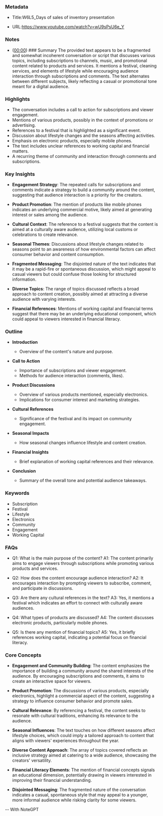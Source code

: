### Metadata

- Title:W6L5_Days of sales of inventory presentation

- URL:<https://www.youtube.com/watch?v=wU9sPsU6e_Y>

### Notes

- ([00:00](https://www.youtube.com/watch?v=wU9sPsU6e_Y&t=0s)) ### Summary
The provided text appears to be a fragmented and somewhat incoherent conversation or script that discusses various topics, including subscriptions to channels, music, and promotional content related to products and services. It mentions a festival, cleaning services, and elements of lifestyle while encouraging audience interaction through subscriptions and comments. The text alternates between different subjects, likely reflecting a casual or promotional tone meant for a digital audience.

### Highlights

- The conversation includes a call to action for subscriptions and viewer engagement.
- Mentions of various products, possibly in the context of promotions or advertising.
- References to a festival that is highlighted as a significant event.
- Discussion about lifestyle changes and the seasons affecting activities.
- Emphasis on electronic products, especially mobile phones.
- The text includes unclear references to working capital and financial matters.
- A recurring theme of community and interaction through comments and subscriptions.

### Key Insights

- **Engagement Strategy**: The repeated calls for subscriptions and comments indicate a strategy to build a community around the content, suggesting that audience interaction is a priority for the creators.
  
- **Product Promotion**: The mention of products like mobile phones indicates an underlying commercial motive, likely aimed at generating interest or sales among the audience.

- **Cultural Context**: The reference to a festival suggests that the content is aimed at a culturally aware audience, utilizing local customs or celebrations to create relevance.

- **Seasonal Themes**: Discussions about lifestyle changes related to seasons point to an awareness of how environmental factors can affect consumer behavior and content consumption.

- **Fragmented Messaging**: The disjointed nature of the text indicates that it may be a rapid-fire or spontaneous discussion, which might appeal to casual viewers but could confuse those looking for structured information.

- **Diverse Topics**: The range of topics discussed reflects a broad approach to content creation, possibly aimed at attracting a diverse audience with varying interests.

- **Financial References**: Mentions of working capital and financial terms suggest that there may be an underlying educational component, which could appeal to viewers interested in financial literacy.

### Outline

- **Introduction**
  - Overview of the content's nature and purpose.
  
- **Call to Action**
  - Importance of subscriptions and viewer engagement.
  - Methods for audience interaction (comments, likes).

- **Product Discussions**
  - Overview of various products mentioned, especially electronics.
  - Implications for consumer interest and marketing strategies.

- **Cultural References**
  - Significance of the festival and its impact on community engagement.

- **Seasonal Impacts**
  - How seasonal changes influence lifestyle and content creation.

- **Financial Insights**
  - Brief explanation of working capital references and their relevance.

- **Conclusion**
  - Summary of the overall tone and potential audience takeaways.

### Keywords

- Subscription
- Festival
- Lifestyle
- Electronics
- Community
- Engagement
- Working Capital

### FAQs

- Q1: What is the main purpose of the content?
  A1: The content primarily aims to engage viewers through subscriptions while promoting various products and services.

- Q2: How does the content encourage audience interaction?
  A2: It encourages interaction by prompting viewers to subscribe, comment, and participate in discussions.

- Q3: Are there any cultural references in the text?
  A3: Yes, it mentions a festival which indicates an effort to connect with culturally aware audiences.

- Q4: What types of products are discussed?
  A4: The content discusses electronic products, particularly mobile phones.

- Q5: Is there any mention of financial topics?
  A5: Yes, it briefly references working capital, indicating a potential focus on financial literacy.

### Core Concepts

- **Engagement and Community Building**: The content emphasizes the importance of building a community around the shared interests of the audience. By encouraging subscriptions and comments, it aims to create an interactive space for viewers.

- **Product Promotion**: The discussions of various products, especially electronics, highlight a commercial aspect of the content, suggesting a strategy to influence consumer behavior and promote sales.

- **Cultural Relevance**: By referencing a festival, the content seeks to resonate with cultural traditions, enhancing its relevance to the audience.

- **Seasonal Influences**: The text touches on how different seasons affect lifestyle choices, which could imply a tailored approach to content that aligns with viewers' experiences throughout the year.

- **Diverse Content Approach**: The array of topics covered reflects an inclusive strategy aimed at catering to a wide audience, showcasing the creators' versatility.

- **Financial Literacy Elements**: The mention of financial concepts signals an educational dimension, potentially drawing in viewers interested in improving their financial understanding.

- **Disjointed Messaging**: The fragmented nature of the conversation indicates a casual, spontaneous style that may appeal to a younger, more informal audience while risking clarity for some viewers.

-- With NoteGPT
